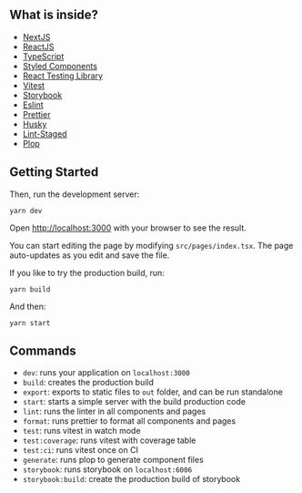 ## What is inside?

- [NextJS](https://nextjs.org/)
- [ReactJS](https://reactjs.org/)
- [TypeScript](https://www.typescriptlang.org/)
- [Styled Components](https://styled-components.com/)
- [React Testing Library](https://testing-library.com/docs/react-testing-library/intro)
- [Vitest](https://vitest.dev/)
- [Storybook](https://storybook.js.org/)
- [Eslint](https://eslint.org/)
- [Prettier](https://prettier.io/)
- [Husky](https://github.com/typicode/husky)
- [Lint-Staged](https://github.com/okonet/lint-staged)
- [Plop](https://plopjs.com/)

## Getting Started

Then, run the development server:

```
yarn dev
```

Open [http://localhost:3000](http://localhost:3000) with your browser to see the result.

You can start editing the page by modifying `src/pages/index.tsx`. The page auto-updates as you edit and save the file.

If you like to try the production build, run:

```
yarn build
```

And then:

```
yarn start
```

## Commands

- `dev`: runs your application on `localhost:3000`
- `build`: creates the production build
- `export`: exports to static files to `out` folder, and can be run standalone
- `start`: starts a simple server with the build production code
- `lint`: runs the linter in all components and pages
- `format`: runs prettier to format all components and pages
- `test`: runs vitest in watch mode
- `test:coverage`: runs vitest with coverage table
- `test:ci`: runs vitest once on CI
- `generate`: runs plop to generate component files
- `storybook`: runs storybook on `localhost:6006`
- `storybook:build`: create the production build of storybook
